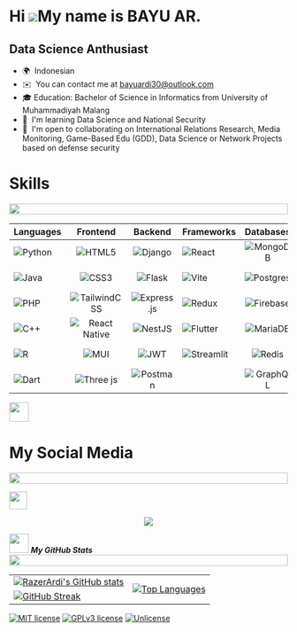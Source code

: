 Hi ![](https://user-images.githubusercontent.com/18350557/176309783-0785949b-9127-417c-8b55-ab5a4333674e.gif)My name is BAYU AR.
================================================================================================================================

Data Science Anthusiast
------------------------

*   🌍  Indonesian
*   ✉️  You can contact me at [bayuardi30@outlook.com](mailto:bayuardi30@outlook.com)
*   🎓  Education: Bachelor of Science in Informatics from University of Muhammadiyah Malang 
*   🧠  I'm learning Data Science and National Security
*   🤝  I'm open to collaborating on International Relations Research, Media Monitoring, Game-Based Edu (GDD), Data Science or Network Projects based on defense security


<strong><h1>Skills</h1></strong>
<img src="https://i.imgur.com/dBaSKWF.gif" height="20" width="100%">

| Languages  | Frontend  | Backend | Frameworks | Databases | DevOps | Others |
| ------------- |:-------------:|:-------------:| ------------- |:-------------:|:-------------:|:-------------:|
| ![Python](https://img.shields.io/badge/python-3670A0?style=for-the-badge&logo=python&logoColor=ffdd54) | ![HTML5](https://img.shields.io/badge/html5-%23E34F26.svg?style=for-the-badge&logo=html5&logoColor=white) | ![Django](https://img.shields.io/badge/django-%23092E20.svg?style=for-the-badge&logo=django&logoColor=white) | ![React](https://img.shields.io/badge/react-%2320232a.svg?style=for-the-badge&logo=react&logoColor=%2361DAFB) | ![MongoDB](https://img.shields.io/badge/MongoDB-%234ea94b.svg?style=for-the-badge&logo=mongodb&logoColor=white) | ![Docker](https://img.shields.io/badge/docker-%230db7ed.svg?style=for-the-badge&logo=docker&logoColor=white) | ![Figma](https://img.shields.io/badge/figma-%23F24E1E.svg?style=for-the-badge&logo=figma&logoColor=white) |
| ![Java](https://img.shields.io/badge/java-%23ED8B00.svg?style=for-the-badge&logo=openjdk&logoColor=white) | ![CSS3](https://img.shields.io/badge/css3-%231572B6.svg?style=for-the-badge&logo=css3&logoColor=white) | ![Flask](https://img.shields.io/badge/flask-%23000.svg?style=for-the-badge&logo=flask&logoColor=white) | ![Vite](https://img.shields.io/badge/vite-%23646CFF.svg?style=for-the-badge&logo=vite&logoColor=white) | ![Postgres](https://img.shields.io/badge/postgres-%23316192.svg?style=for-the-badge&logo=postgresql&logoColor=white) | ![Azure](https://img.shields.io/badge/Azure-%230072C6.svg?style=for-the-badge&logo=microsoft-azure&logoColor=white) | ![Jupyter Notebook](https://img.shields.io/badge/jupyter-%23FA0F00.svg?style=for-the-badge&logo=jupyter&logoColor=white) |
| ![PHP](https://img.shields.io/badge/php-%23777BB4.svg?style=for-the-badge&logo=php&logoColor=white) | ![TailwindCSS](https://img.shields.io/badge/tailwindcss-%2338B2AC.svg?style=for-the-badge&logo=tailwind-css&logoColor=white) | ![Express.js](https://img.shields.io/badge/express.js-%23404d59.svg?style=for-the-badge&logo=express&logoColor=%2361DAFB) | ![Redux](https://img.shields.io/badge/redux-%23593d88.svg?style=for-the-badge&logo=redux&logoColor=white) | ![Firebase](https://img.shields.io/badge/Firebase-ffca28?style=for-the-badge&logo=firebase&logoColor=black) | ![Vercel](https://img.shields.io/badge/vercel-%23000000.svg?style=for-the-badge&logo=vercel&logoColor=white) | ![IntelliJ IDEA](https://img.shields.io/badge/IntelliJIDEA-000000.svg?style=for-the-badge&logo=intellij-idea&logoColor=white) |
| ![C++](https://img.shields.io/badge/c++-%2300599C.svg?style=for-the-badge&logo=c%2B%2B&logoColor=white) | ![React Native](https://img.shields.io/badge/react_native-%2320232a.svg?style=for-the-badge&logo=react&logoColor=%2361DAFB) | ![NestJS](https://img.shields.io/badge/nestjs-%23E0234E.svg?style=for-the-badge&logo=nestjs&logoColor=white) | ![Flutter](https://img.shields.io/badge/Flutter-%2302569B.svg?style=for-the-badge&logo=Flutter&logoColor=white) | ![MariaDB](https://img.shields.io/badge/MariaDB-003545?style=for-the-badge&logo=mariadb&logoColor=white) | ![Apache](https://img.shields.io/badge/apache-%23D42029.svg?style=for-the-badge&logo=apache&logoColor=white) | ![RStudio](https://img.shields.io/badge/RStudio-4285F4?style=for-the-badge&logo=rstudio&logoColor=white) |
| ![R](https://img.shields.io/badge/R-276DC3?style=for-the-badge&logo=r&logoColor=white) | ![MUI](https://img.shields.io/badge/MUI-%230081CB.svg?style=for-the-badge&logo=mui&logoColor=white) | ![JWT](https://img.shields.io/badge/JWT-black?style=for-the-badge&logo=JSON%20web%20tokens) | ![Streamlit](https://img.shields.io/badge/Streamlit-FF4B4B?style=for-the-badge&logo=streamlit&logoColor=white) | ![Redis](https://img.shields.io/badge/redis-%23DD0031.svg?style=for-the-badge&logo=redis&logoColor=white) | ![Bitbucket](https://img.shields.io/badge/bitbucket-%230047B3.svg?style=for-the-badge&logo=bitbucket&logoColor=white) | ![Power Bi](https://img.shields.io/badge/power_bi-F2C811?style=for-the-badge&logo=powerbi&logoColor=black) |
| ![Dart](https://img.shields.io/badge/Dart-%230175C2.svg?style=for-the-badge&logo=dart&logoColor=white) | ![Three js](https://img.shields.io/badge/threejs-black?style=for-the-badge&logo=three.js&logoColor=white) | ![Postman](https://img.shields.io/badge/Postman-FF6C37?style=for-the-badge&logo=postman&logoColor=white) |  | ![GraphQL](https://img.shields.io/badge/-GraphQL-E10098?style=for-the-badge&logo=graphql&logoColor=white) | ![Cisco](https://img.shields.io/badge/cisco-%23049fd9.svg?style=for-the-badge&logo=cisco&logoColor=black) | ![Arduino](https://img.shields.io/badge/-Arduino-00979D?style=for-the-badge&logo=Arduino&logoColor=white) |


<img src="[https://media.giphy.com/media/l41lI4bYmcsPJX9Go/giphy.gif](https://giphy.com/stickers/fash-rev-transparent-hPKw8QCM4SR53s42xN)" width="35">
<strong><h1>My Social Media</h1></strong>
<img src="https://i.imgur.com/dBaSKWF.gif" height="20" width="100%">

                  
<p align="left"> <a href="https://www.github.com/RazerArdi" target="_blank" rel="noreferrer">
                    <picture>
                    <source media="(prefers-color-scheme: dark)" srcset="https://raw.githubusercontent.com/danielcranney/readme-generator/main/public/icons/socials/github-dark.svg" />
                    <source media="(prefers-color-scheme: light)" srcset="https://raw.githubusercontent.com/danielcranney/readme-generator/main/public/icons/socials/github.svg" />
                    <img src="https://raw.githubusercontent.com/danielcranney/readme-generator/main/public/icons/socials/github.svg" width="32" height="32" />
                    </picture> </a> 

<div align="center">
  <a href="https://github.com/RazerArdi/github-readme-stats">
    <img align="center" src="https://github-readme-stats.vercel.app/api?username=RazerArdi&show_icons=true&theme=radical" />
  </a>
</div>

<img src="https://media.giphy.com/media/iY8CRBdQXODJSCERIr/giphy.gif" width="35">&nbsp;***My GitHub Stats***
<img src="https://i.imgur.com/dBaSKWF.gif" height="20" width="100%">

<div align="center">
    <table>
        <tr>
            <!-- GitHub Stats -->
            <td>
                <a href="http://www.github.com/RazerArdi">
                    <img src="https://github-readme-stats.vercel.app/api?username=RazerArdi&show_icons=true&count_private=true&title_color=0891b2&text_color=ffffff&icon_color=0891b2&bg_color=1c1917&hide_border=true" 
                        alt="RazerArdi's GitHub stats" />
                </a>
            </td>
            <!-- Top Languages -->
            <td rowspan="2">
                <a href="https://github.com/RazerArdi">
                    <img src="https://github-readme-stats.vercel.app/api/top-langs/?username=RazerArdi&langs_count=10&title_color=0891b2&text_color=ffffff&icon_color=0891b2&bg_color=1c1917&hide_border=true&locale=en&custom_title=Top%20Languages" 
                        alt="Top Languages" />
                </a>
            </td>
        </tr>
        <tr>
            <!-- GitHub Streak -->
            <td>
                <a href="http://www.github.com/RazerArdi">
                    <img src="https://github-readme-streak-stats.herokuapp.com/?user=RazerArdi&stroke=ffffff&background=1c1917&ring=0891b2&fire=0891b2&currStreakNum=ffffff&currStreakLabel=0891b2&sideNums=ffffff&sideLabels=ffffff&dates=ffffff&hide_border=true" 
                        alt="GitHub Streak" />
                </a>
            </td>
        </tr>
    </table>
</div>




[![MIT license](https://img.shields.io/badge/License-MIT-blue.svg)](https://lbesson.mit-license.org/)
[![GPLv3 license](https://img.shields.io/badge/License-GPLv3-blue.svg)](http://perso.crans.org/besson/LICENSE.html)
[![Unlicense](https://img.shields.io/badge/License-Unlicense-blue.svg)](https://unlicense.org/)
